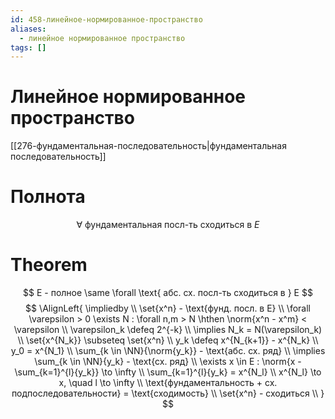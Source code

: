 ```yaml
---
id: 458-линейное-нормированное-пространство
aliases:
  - линейное нормированное пространство
tags: []
---
```


# Линейное нормированное пространство
[[276-фундаментальная-последовательность|фундаментальная последовательность]]
# Полнота
$$
\forall \text{ фундаментальная посл-ть сходиться в } E
$$
# Theorem
$$
E - полное \same \forall \text{ абс. сх. посл-ть сходиться в } E
$$
$$
\AlignLeft{
\impliedby \\
\set{x^n} - \text{фунд. посл. в E} \\
\forall \varepsilon > 0 \exists N : \forall n,m > N \hthen
\norm{x^n - x^m} < \varepsilon \\
\varepsilon_k \defeq 2^{-k} \\
\implies N_k = N(\varepsilon_k) \\
\set{x^{N_k}} \subseteq \set{x^n} \\
y_k \defeq x^{N_{k+1}} - x^{N_k} \\
y_0 = x^{N_1} \\
\sum_{k \in \NN}{\norm{y_k}} - \text{абс. сх. ряд} \\
\implies \sum_{k \in \NN}{y_k} - \text{сх. ряд} \\
\exists x \in E : 
\norm{x - \sum_{k=1}^{l}{y_k}} \to \infty \\
\sum_{k=1}^{l}{y_k} = x^{N_l} \\
x^{N_l} \to x, \quad l \to \infty \\
\text{фундаментальность + сх. подпоследовательности} = \text{сходимость} \\
\set{x^n} - сходиться \\
}
$$
